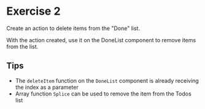 # Exercise 2

Create an action to delete items from the "Done" list.

With the action created, use it on the DoneList component to remove items from the list.

## Tips
- The `deleteItem` function on the `DoneList` component is already receiving the index as a parameter
- Array function `Splice` can be used to remove the item from the Todos list